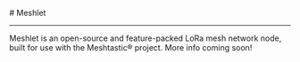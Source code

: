 \# Meshlet

---

Meshlet is an open-source and feature-packed LoRa mesh network node, built for use with the Meshtastic® project. More info coming soon!

